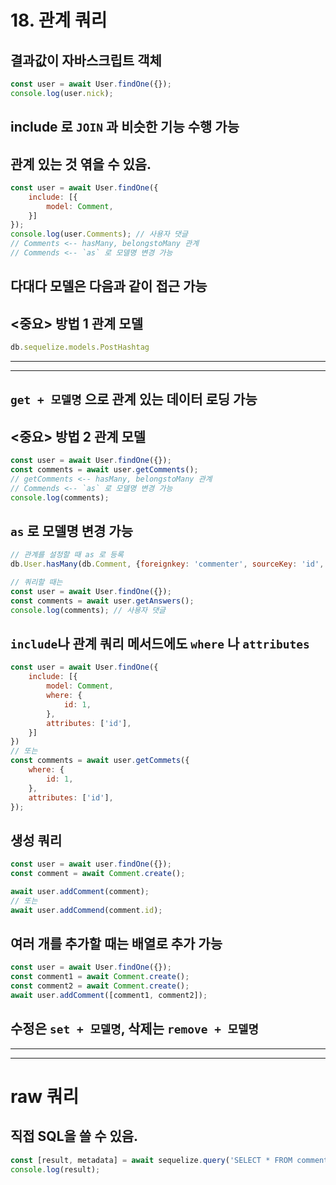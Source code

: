 # 18. 관계 쿼리
## 결과값이 자바스크립트 객체
```javascript
const user = await User.findOne({});
console.log(user.nick);
```

## include 로 `JOIN` 과 비슷한 기능 수행 가능 
## 관계 있는 것 엮을 수 있음.
```javascript
const user = await User.findOne({
    include: [{
        model: Comment,
    }]
});
console.log(user.Comments); // 사용자 댓글
// Comments <-- hasMany, belongstoMany 관계
// Commends <-- `as` 로 모델명 변경 가능
```
## 다대다 모델은 다음과 같이 접근 가능 
## <중요> 방법 1 관계 모델
```javascript
db.sequelize.models.PostHashtag
```

---
---

## `get + 모델명` 으로 관계 있는 데이터 로딩 가능 
## <중요> 방법 2 관계 모델
```javascript
const user = await User.findOne({});
const comments = await user.getComments();
// getComments <-- hasMany, belongstoMany 관계
// Commends <-- `as` 로 모델명 변경 가능
console.log(comments);
```

## `as` 로 모델명 변경 가능
```javascript
// 관계를 설정할 때 as 로 등록
db.User.hasMany(db.Comment, {foreignkey: 'commenter', sourceKey: 'id', as: 'Answers'});
```

```javascript
// 쿼리할 때는
const user = await User.findOne({});
const comments = await user.getAnswers();
console.log(comments); // 사용자 댓글
```

## `include`나 관계 쿼리 메서드에도 `where` 나 `attributes`
```javascript
const user = await User.findOne({
    include: [{
        model: Comment,
        where: {
            id: 1,
        },
        attributes: ['id'],
    }]
})
// 또는 
const comments = await user.getCommets({
    where: {
        id: 1,
    },
    attributes: ['id'],
});
```

## 생성 쿼리
```javascript
const user = await user.findOne({});
const comment = await Comment.create();

await user.addComment(comment);
// 또는
await user.addCommend(comment.id);
```

## 여러 개를 추가할 때는 배열로 추가 가능
```javascript
const user = await User.findOne({});
const comment1 = await Comment.create();
const comment2 = await Comment.create();
await user.addComment([comment1, comment2]);
```

## 수정은 `set + 모델명`, 삭제는 `remove + 모델명`

---
---

# raw 쿼리
## 직접 SQL을 쓸 수 있음.
```javascript
const [result, metadata] = await sequelize.query('SELECT * FROM comments');
console.log(result);
```

